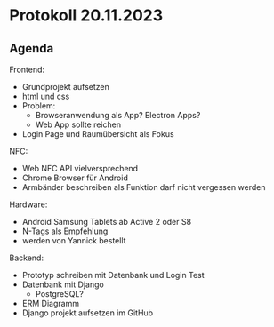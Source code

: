 # Protokoll 20.11.2023

## Agenda

Frontend:
- Grundprojekt aufsetzen
- html und css
- Problem: 
	- Browseranwendung als App? Electron Apps? 
	- Web App sollte reichen
- Login Page und Raumübersicht als Fokus

NFC:
- Web NFC API vielversprechend
- Chrome Browser für Android
- Armbänder beschreiben als Funktion darf nicht vergessen werden

Hardware:
- Android Samsung Tablets ab Active 2 oder S8
- N-Tags als Empfehlung
- werden von Yannick bestellt

Backend:
- Prototyp schreiben mit Datenbank und Login Test
- Datenbank mit Django
	- PostgreSQL?
- ERM Diagramm
- Django projekt aufsetzen im GitHub
